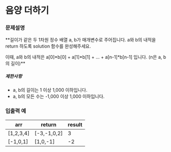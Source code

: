# 음양 더하기

### 문제설명

\*\*길이가 같은 두 1차원 정수 배열 a, b가 매개변수로 주어집니다. a와 b의 내적을 return 하도록 solution 함수를 완성해주세요.

이때, a와 b의 내적은 a[0]*b[0] + a[1]*b[1] + ... + a[n-1]\*b[n-1] 입니다. (n은 a, b의 길이)\*\*

##### 제한사항

- a, b의 길이는 1 이상 1,000 이하입니다.
- a, b의 모든 수는 -1,000 이상 1,000 이하입니다.

### 입출력 예

| arr       | return      | result |
| --------- | ----------- | ------ |
| [1,2,3,4] | [-3,-1,0,2] | 3      |
| [-1,0,1]  | [1,0,-1]    | -2     |
